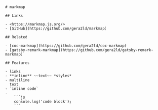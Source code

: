```markmap {scale=1.1}
# markmap

## Links

- <https://markmap.js.org/>
- [GitHub](https://github.com/gera2ld/markmap)

## Related

- [coc-markmap](https://github.com/gera2ld/coc-markmap)
- [gatsby-remark-markmap](https://github.com/gera2ld/gatsby-remark-markmap)

## Features

- links
- **inline** ~~text~~ *styles*
- multiline
  text
- `inline code`
-
    ```js
    console.log('code block');
    ```
```
